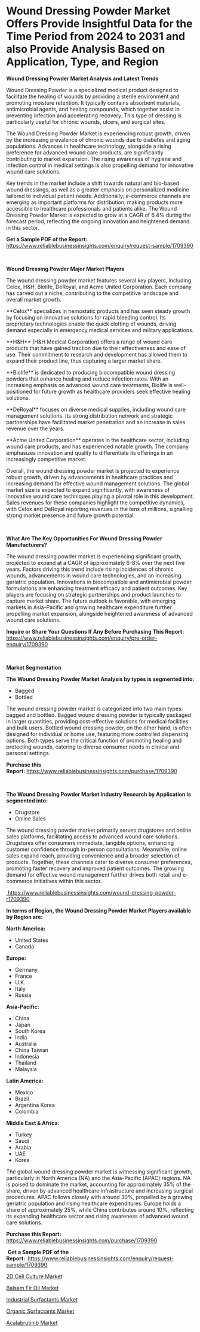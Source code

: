 <p><h1>Wound Dressing Powder Market Offers Provide Insightful Data for the Time Period from 2024 to 2031 and also Provide Analysis Based on Application, Type, and Region</h1></p><p><strong>Wound Dressing Powder Market Analysis and Latest Trends</strong></p>
<p><p>Wound Dressing Powder is a specialized medical product designed to facilitate the healing of wounds by providing a sterile environment and promoting moisture retention. It typically contains absorbent materials, antimicrobial agents, and healing compounds, which together assist in preventing infection and accelerating recovery. This type of dressing is particularly useful for chronic wounds, ulcers, and surgical sites.</p><p>The Wound Dressing Powder Market is experiencing robust growth, driven by the increasing prevalence of chronic wounds due to diabetes and aging populations. Advances in healthcare technology, alongside a rising preference for advanced wound care products, are significantly contributing to market expansion. The rising awareness of hygiene and infection control in medical settings is also propelling demand for innovative wound care solutions.</p><p>Key trends in the market include a shift towards natural and bio-based wound dressings, as well as a greater emphasis on personalized medicine tailored to individual patient needs. Additionally, e-commerce channels are emerging as important platforms for distribution, making products more accessible to healthcare professionals and patients alike. The Wound Dressing Powder Market is expected to grow at a CAGR of 6.4% during the forecast period, reflecting the ongoing innovation and heightened demand in this sector.</p></p>
<p><strong>Get a Sample PDF of the Report:&nbsp;</strong> <a href="https://www.reliablebusinessinsights.com/enquiry/request-sample/1709390?utm_campaign=1722&utm_medium=2&utm_source=Github&utm_content=ia&utm_term=21102024&utm_id=wound-dressing-powder">https://www.reliablebusinessinsights.com/enquiry/request-sample/1709390</a></p>
<p>&nbsp;</p>
<p><strong>Wound Dressing Powder Major Market Players</strong></p>
<p><p>The wound dressing powder market features several key players, including Celox, H&H, Biolife, DeRoyal, and Acme United Corporation. Each company has carved out a niche, contributing to the competitive landscape and overall market growth.</p><p>**Celox** specializes in hemostatic products and has seen steady growth by focusing on innovative solutions for rapid bleeding control. Its proprietary technologies enable the quick clotting of wounds, driving demand especially in emergency medical services and military applications.</p><p>**H&H** (H&H Medical Corporation) offers a range of wound care products that have gained traction due to their effectiveness and ease of use. Their commitment to research and development has allowed them to expand their product line, thus capturing a larger market share.</p><p>**Biolife** is dedicated to producing biocompatible wound dressing powders that enhance healing and reduce infection rates. With an increasing emphasis on advanced wound care treatments, Biolife is well-positioned for future growth as healthcare providers seek effective healing solutions.</p><p>**DeRoyal** focuses on diverse medical supplies, including wound care management solutions. Its strong distribution network and strategic partnerships have facilitated market penetration and an increase in sales revenue over the years.</p><p>**Acme United Corporation** operates in the healthcare sector, including wound care products, and has experienced notable growth. The company emphasizes innovation and quality to differentiate its offerings in an increasingly competitive market.</p><p>Overall, the wound dressing powder market is projected to experience robust growth, driven by advancements in healthcare practices and increasing demand for effective wound management solutions. The global market size is expected to expand significantly, with awareness of innovative wound care techniques playing a pivotal role in this development. Sales revenues for these companies highlight the competitive dynamics, with Celox and DeRoyal reporting revenues in the tens of millions, signalling strong market presence and future growth potential.</p></p>
<p>&nbsp;</p>
<p><strong>What Are The Key Opportunities For Wound Dressing Powder Manufacturers?</strong></p>
<p><p>The wound dressing powder market is experiencing significant growth, projected to expand at a CAGR of approximately 6-8% over the next five years. Factors driving this trend include rising incidences of chronic wounds, advancements in wound care technologies, and an increasing geriatric population. Innovations in biocompatible and antimicrobial powder formulations are enhancing treatment efficacy and patient outcomes. Key players are focusing on strategic partnerships and product launches to capture market share. The future outlook is favorable, with emerging markets in Asia-Pacific and growing healthcare expenditure further propelling market expansion, alongside heightened awareness of advanced wound care solutions.</p></p>
<p><strong>Inquire or Share Your Questions If Any Before Purchasing This Report:</strong> <a href="https://www.reliablebusinessinsights.com/enquiry/pre-order-enquiry/1709390?utm_campaign=1722&utm_medium=2&utm_source=Github&utm_content=ia&utm_term=21102024&utm_id=wound-dressing-powder">https://www.reliablebusinessinsights.com/enquiry/pre-order-enquiry/1709390</a></p>
<p>&nbsp;</p>
<p><strong>Market Segmentation</strong></p>
<p><strong>The Wound Dressing Powder Market Analysis by types is segmented into:</strong></p>
<p><ul><li>Bagged</li><li>Bottled</li></ul></p>
<p><p>The wound dressing powder market is categorized into two main types: bagged and bottled. Bagged wound dressing powder is typically packaged in larger quantities, providing cost-effective solutions for medical facilities and bulk users. Bottled wound dressing powder, on the other hand, is often designed for individual or home use, featuring more controlled dispensing options. Both types serve the critical function of promoting healing and protecting wounds, catering to diverse consumer needs in clinical and personal settings.</p></p>
<p><strong>Purchase this Report:&nbsp;</strong><a href="https://www.reliablebusinessinsights.com/purchase/1709390?utm_campaign=1722&utm_medium=2&utm_source=Github&utm_content=ia&utm_term=21102024&utm_id=wound-dressing-powder">https://www.reliablebusinessinsights.com/purchase/1709390</a></p>
<p>&nbsp;</p>
<p><strong>The Wound Dressing Powder Market Industry Research by Application is segmented into:</strong></p>
<p><ul><li>Drugstore</li><li>Online Sales</li></ul></p>
<p><p>The wound dressing powder market primarily serves drugstores and online sales platforms, facilitating access to advanced wound care solutions. Drugstores offer consumers immediate, tangible options, enhancing customer confidence through in-person consultations. Meanwhile, online sales expand reach, providing convenience and a broader selection of products. Together, these channels cater to diverse consumer preferences, promoting faster recovery and improved patient outcomes. The growing demand for effective wound management further drives both retail and e-commerce initiatives within this sector.</p></p>
<p><a href="https://www.reliablebusinessinsights.com/wound-dressing-powder-r1709390?utm_campaign=1722&utm_medium=2&utm_source=Github&utm_content=ia&utm_term=21102024&utm_id=wound-dressing-powder">&nbsp;https://www.reliablebusinessinsights.com/wound-dressing-powder-r1709390</a></p>
<p><strong>In terms of Region, the Wound Dressing Powder Market Players available by Region are:</strong></p>
<p>
    <p> <strong> North America: </strong>
        <ul>
            <li>United States</li>
            <li>Canada</li>
        </ul>
        </p> 
    <p> <strong> Europe: </strong>
        <ul>
            <li>Germany</li>
            <li>France</li>
            <li>U.K.</li>
            <li>Italy</li>
            <li>Russia</li>
        </ul>
        </p> 
    <p> <strong> Asia-Pacific: </strong>
        <ul>
            <li>China</li>
            <li>Japan</li>
            <li>South Korea</li>
            <li>India</li>
            <li>Australia</li>
            <li>China Taiwan</li>
            <li>Indonesia</li>
            <li>Thailand</li>
            <li>Malaysia</li>
        </ul>
        </p> 
    <p> <strong> Latin America: </strong>
        <ul>
            <li>Mexico</li>
            <li>Brazil</li>
            <li>Argentina Korea</li>
            <li>Colombia</li>
        </ul>
        </p> 
    <p> <strong> Middle East & Africa: </strong>
        <ul>
            <li>Turkey</li>
            <li>Saudi</li>
            <li>Arabia</li>
            <li>UAE</li>
            <li>Korea</li>
        </ul>
    </p>
    </p>
<p><p>The global wound dressing powder market is witnessing significant growth, particularly in North America (NA) and the Asia-Pacific (APAC) regions. NA is poised to dominate the market, accounting for approximately 35% of the share, driven by advanced healthcare infrastructure and increasing surgical procedures. APAC follows closely with around 30%, propelled by a growing geriatric population and rising healthcare expenditures. Europe holds a share of approximately 25%, while China contributes around 10%, reflecting its expanding healthcare sector and rising awareness of advanced wound care solutions.</p></p>
<p><strong>Purchase this Report: </strong><a href="https://www.reliablebusinessinsights.com/purchase/1709390?utm_campaign=1722&utm_medium=2&utm_source=Github&utm_content=ia&utm_term=21102024&utm_id=wound-dressing-powder">https://www.reliablebusinessinsights.com/purchase/1709390</a></p>
<p>&nbsp;<strong>Get a Sample PDF of the Report:&nbsp;&nbsp;</strong><a href="https://www.reliablebusinessinsights.com/enquiry/request-sample/1709390?utm_campaign=1722&utm_medium=2&utm_source=Github&utm_content=ia&utm_term=21102024&utm_id=wound-dressing-powder">https://www.reliablebusinessinsights.com/enquiry/request-sample/1709390</a></p>
<p><strong></strong></p>
<p><p><a href="https://www.linkedin.com/pulse/trends-global-2d-cell-culture-market-forecast-analysis-2024-wyafc?utm_campaign=1722&utm_medium=2&utm_source=Github&utm_content=ia&utm_term=21102024&utm_id=wound-dressing-powder">2D Cell Culture Market</a></p><p><a href="https://www.linkedin.com/pulse/balsam-fir-oil-market-global-insights-regional-analysis-2024-mjzdc?utm_campaign=1722&utm_medium=2&utm_source=Github&utm_content=ia&utm_term=21102024&utm_id=wound-dressing-powder">Balsam Fir Oil Market</a></p><p><a href="https://www.linkedin.com/pulse/evaluating-industrial-surfactants-market-trends-growth-opportunities-pcmpc?utm_campaign=1722&utm_medium=2&utm_source=Github&utm_content=ia&utm_term=21102024&utm_id=wound-dressing-powder">Industrial Surfactants Market</a></p><p><a href="https://www.linkedin.com/pulse/organic-surfactants-industry-analysis-report-market-size-share-vahhc?utm_campaign=1722&utm_medium=2&utm_source=Github&utm_content=ia&utm_term=21102024&utm_id=wound-dressing-powder">Organic Surfactants Market</a></p><p><a href="https://www.linkedin.com/pulse/comprehensive-acalabrutinib-market-report-segmentation-u7cqe?utm_campaign=1722&utm_medium=2&utm_source=Github&utm_content=ia&utm_term=21102024&utm_id=wound-dressing-powder">Acalabrutinib Market</a></p></p>